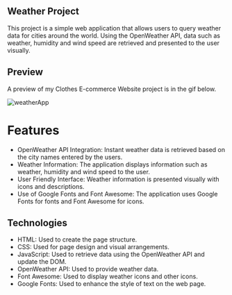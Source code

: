 ## Weather Project

This project is a simple web application that allows users to query weather data for cities around the world. Using the OpenWeather API, data such as weather, humidity and wind speed are retrieved and presented to the user visually.

## Preview
A preview of my Clothes E-commerce Website project is in the gif below.

![weatherApp](https://github.com/user-attachments/assets/a7a30a43-a469-4d15-a766-76dbc452a539)

# Features

* OpenWeather API Integration: Instant weather data is retrieved based on the city names entered by the users.
* Weather Information: The application displays information such as weather, humidity and wind speed to the user.
* User Friendly Interface: Weather information is presented visually with icons and descriptions.
* Use of Google Fonts and Font Awesome: The application uses Google Fonts for fonts and Font Awesome for icons.
## Technologies
* HTML: Used to create the page structure.
* CSS: Used for page design and visual arrangements.
* JavaScript: Used to retrieve data using the OpenWeather API and update the DOM.
* OpenWeather API: Used to provide weather data.
* Font Awesome: Used to display weather icons and other icons.
* Google Fonts: Used to enhance the style of text on the web page.
